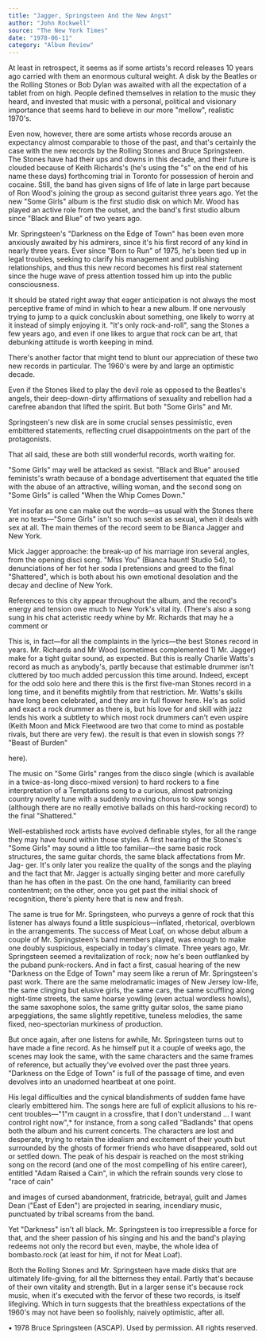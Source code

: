 ```yaml
---
title: "Jagger, Springsteen And the New Angst"
author: "John Rockwell"
source: "The New York Times"
date: "1978-06-11"
category: "Album Review"
---
```


At least in retrospect, it seems as if some artists's record releases 10 years ago carried with them an enormous cultural weight. A disk by the Beatles or the Rolling Stones or Bob Dylan was awaited with all the expectation of a tablet from on high. People defined themselves in relation to the music they heard, and invested that music with a personal, political and visionary importance that seems hard to believe in our more "mellow", realistic 1970's.

Even now, however, there are some artists whose records arouse an expectancy almost comparable to those of the past, and that's certainly the case with the new records by the Rolling Stones and Bruce Springsteen. The Stones have had their ups and downs in this decade, and their future is clouded because of Keith Richards's (he's using the "s" on the end of his name these days) forthcoming trial in Toronto for possession of heroin and cocaine. Still, the band has given signs of life of late in large part because of Ron Wood's joining the group as second guitarist three years ago. Yet the new "Some Girls" album is the first studio disk on which Mr. Wood has played an active role from the outset, and the band's first studio album since "Black and Blue" of two years ago.

Mr. Springsteen's "Darkness on the Edge of Town" has been even more anxiously awaited by his admirers, since it's his first record of any kind in nearly three years. Ever since "Born to Run" of 1975, he's been tied up in legal troubles, seeking to clarify his management and publishing relationships, and thus this new record becomes his first real statement since the huge wave of press attention tossed him up into the public consciousness.

It should be stated right away that eager anticipation is not always the most perceptive frame of mind in which to hear a new album. If one nervously trying to jump to a quick concluskin about something, one likely to worry at it instead of simply enjoying it. "It's only rock-and-roll", sang the Stones a few years ago, and even if one likes to argue that rock can be art, that debunking attitude is worth keeping in mind.

There's another factor that might tend to blunt our appreciation of these two new records in particular. The 1960's were by and large an optimistic decade.

Even if the Stones liked to play the devil role as opposed to the Beatles's angels, their deep-down-dirty affirmations of sexuality and rebellion had a carefree abandon that lifted the spirit. But both "Some Girls" and Mr.

Springsteen's new disk are in some crucial senses pessimistic, even embittered statements, reflecting cruel disappointments on the part of the protagonists.

That all said, these are both still wonderful records, worth waiting for.

"Some Girls" may well be attacked as sexist. "Black and Blue" aroused feminists's wrath because of a bondage advertisement that equated the title with the abuse of an attractive, willing woman, and the second song on "Some Girls" is called "When the Whip Comes Down."

Yet insofar as one can make out the words—as usual with the Stones there are no texts—"Some Girls" isn't so much sexist as sexual, when it deals with sex at all. The main themes of the record seem to be Bianca Jagger and New York.

Mick Jagger approache: the break-up of his marriage iron several angles, from the opening disci song. "Miss You" (Bianca haunt! Studio 54), to denunciations of her fot her soda I pretensions and greed to the final "Shattered", which is both about his own emotional desolation and the decay and decline of New York.

References to this city appear throughout the album, and the record's energy and tension owe much to New York's vital ity. (There's also a song sung in his chat acteristic reedy whine by Mr. Richards that may he a comment or

This is, in fact—for all the complaints in the lyrics—the best Stones record in years. Mr. Richards and Mr Wood (sometimes complemented 1) Mr. Jagger) make for a tight guitar sound, as expected. But this is really Charlie Watts's record as much as anybody's, partly because that estimable drummer isn't cluttered by too much added percussion this time around. Indeed, except for the odd solo here and there this is the first five-man Stones record in a long time, and it benefits mightily from that restriction. Mr. Watts's skills have long been celebrated, and they are in full flower here. He's as solid and exact a rock drummer as there is, but his love for and skill with jazz lends his work a subtlety to which most rock drummers can't even uspire (Keith Moon and Mick Fleetwood are two that come to mind as postable rivals, but there are very few). the result is that even in slowish songs ?? "Beast of Burden"

here).

The music on "Some Girls" ranges from the disco single (which is available in a twice-as-long disco-mixed version) to hard rockers to a fine interpretation of a Temptations song to a curious, almost patronizing country novelty tune with a suddenly moving chorus to slow songs (although there are no really emotive ballads on this hard-rocking record) to the final "Shattered."

Well-established rock artists have evolved definable styles, for all the range they may have found within those styles. A first hearing of the Stones's "Some Girls" may sound a little too familiar—the same basic rock structures, the same guitar chords, the same black affectations from Mr. Jag- ger. It's only later you realize the quality of the songs and the playing and the fact that Mr. Jagger is actually singing better and more carefully than he has often in the past. On the one hand, familiarity can breed contentment; on the other, once you get past the initial shock of recognition, there's plenty here that is new and fresh.

The same is true for Mr. Springsteen, who purveys a genre of rock that this listener has always found a little suspicious—inflated, rhetorical, overblown in the arrangements. The success of Meat Loaf, on whose debut album a couple of Mr. Springsteen's band members played, was enough to make one doubly suspicious, especially in today's climate. Three years ago, Mr. Springsteen seemed a revitalization of rock; now he's been outflanked by the puband punk-rockers. And in fact a first, casual hearing of the new "Darkness on the Edge of Town" may seem like a rerun of Mr. Springsteen's past work. There are the same melodramatic images of New Jersey low-life, the same clinging but elusive girls, the same cars, the same scuffling along night-time streets, the same hoarse yowling (even actual wordless howls), the same saxophone solos, the same gritty guitar solos, the same piano arpeggiations, the same slightly repetitive, tuneless melodies, the same fixed, neo-spectorian murkiness of production.

But once again, after one listens for awhile, Mr. Springsteen turns out to have made a fine record. As he himself put it a couple of weeks ago, the scenes may look the same, with the same characters and the same frames of reference, but actually they've evolved over the past three years. "Darkness on the Edge of Town" is full of the passage of time, and even devolves into an unadorned heartbeat at one point.

His legal difficulties and the cynical blandishments of sudden fame have clearly embittered him. The songs here are full of explicit allusions to his re- cent troubles—"1"m caugnt in a crossfire, that I don't understand ... I want control right now",\* for instance, from a song called "Badlands" that opens both the album and his current concerts. The characters are lost and desperate, trying to retain the idealism and excitement of their youth but surrounded by the ghosts of former friends who have disappeared, sold out or settled down. The peak of his despair is reached on the most striking song on the record (and one of the most compelling of his entire career), entitled "Adam Raised a Cain", in which the refrain sounds very close to "race of cain"

and images of cursed abandonment, fratricide, betrayal, guilt and James Dean ("East of Eden") are projected in searing, incendiary music, punctuated by tribal screams from the band.

Yet "Darkness" isn't all black. Mr. Springsteen is too irrepressible a force for that, and the sheer passion of his singing and his and the band's playing redeems not only the record but even, maybe, the whole idea of bombasto.rock (at least for him, if not for Meat Loaf).

Both the Rolling Stones and Mr. Springsteen have made disks that are ultimately life-giving, for all the bitterness they entail. Partly that's because of their own vitality and strength. But in a larger sense it's because rock music, when it's executed with the fervor of these two records, is itself lifegiving. Which in turn suggests that the breathless expectations of the 1960's may not have been so foolishly, naively optimistic, after all.

• 1978 Bruce Springsteen (ASCAP). Used by permission. All rights reserved.
